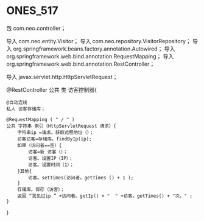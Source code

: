 # ONES_517

包 com.neo.controller；

导入 com.neo.entity.Visitor；
导入 com.neo.repository.VisitorRepository；
导入 org.springframework.beans.factory.annotation.Autowired；
导入 org.springframework.web.bind.annotation.RequestMapping；
导入 org.springframework.web.bind.annotation.RestController；

导入 javax.servlet.http.HttpServletRequest；

@RestController
公共 类 访客控制器{

    @自动连线
    私人 访客存储库；
	
    @RequestMapping ( " / " )
    公共 字符串 索引（HttpServletRequest 请求）{
        字符串ip =请求。获取远程地址（）；
        访客访客=存储库。findByIp(ip);
        如果（访问者==空）{
            访客=新 访客（）；
            访客。设置IP（IP）；
            访客。设置时间（1）；
        }其他{
            访客。setTimes(访问者。getTimes () + 1 );
        }
        存储库。保存（访客）；
        返回 “我见过ip ” +访问者。getIp() + "  " +访客。getTimes() + "次。" ;
    }
}
